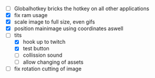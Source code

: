 - [ ] Globalhotkey bricks the hotkey on all other applications
- [x] fix ram usage
- [x] scale image to full size, even gifs
- [x] position mainimage using coordinates aswell
- [ ] tits
	- [x] hook up to twitch
	- [x] test button
	- [ ] collission sound
	- [ ] allow changing of assets
- [ ] fix rotation cutting of image